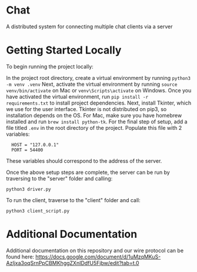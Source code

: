 # Chat
A distributed system for connecting multiple chat clients via a server

# Getting Started Locally
To begin running the project locally:

In the project root directory, create a virtual environment by running ```python3 -m venv .venv```
Next, activate the virtual environment by running ```source venv/bin/activate``` on Mac or ```venv\Scripts\activate``` on Windows.
Once you have activated the virtual environment, run ```pip install -r requirements.txt``` to install project dependencies. 
Next, install Tkinter, which we use for the user interface. Tkinter is not distributed on pip3, so installation depends on the OS. For Mac, make sure you have homebrew installed and run ```brew install python-tk```. 
For the final step of setup, add a file titled ```.env``` in the root directory of the project. Populate this file with 2 variables:
```
  HOST = "127.0.0.1"
  PORT = 54400
```
These variables should correspond to the address of the server.


Once the above setup steps are complete, the server can be run by traversing to the "server" folder and calling:
```
python3 driver.py
```

To run the client, traverse to the "client" folder and call:
```
python3 client_script.py
```

# Additional Documentation
Additional documentation on this repository and our wire protocol can be found here: https://docs.google.com/document/d/1uMzqMKuS-AzIjxa3oqSrnPpCBMKhggZXnIDdfU5Fjbw/edit?tab=t.0

